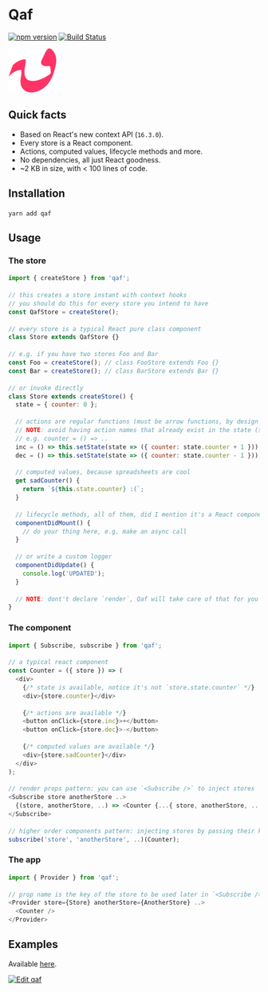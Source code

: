 # Qaf

[![npm version](https://badge.fury.io/js/qaf.svg)](https://badge.fury.io/js/qaf) [![Build Status](https://travis-ci.org/sonaye/qaf.svg?branch=master)](https://travis-ci.org/sonaye/qaf)

<img src="qaf.svg" alt="Qaf logo" width="96">

## Quick facts

- Based on React's new context API (`16.3.0`).
- Every store is a React component.
- Actions, computed values, lifecycle methods and more.
- No dependencies, all just React goodness.
- ~2 KB in size, with < 100 lines of code.

## Installation

`yarn add qaf`

## Usage

### The store

```js
import { createStore } from 'qaf';

// this creates a store instant with context hooks
// you should do this for every store you intend to have
const QafStore = createStore();

// every store is a typical React pure class component
class Store extends QafStore {}

// e.g. if you have two stores Foo and Bar
const Foo = createStore(); // class FooStore extends Foo {}
const Bar = createStore(); // class BarStore extends Bar {}

// or invoke directly
class Store extends createStore() {
  state = { counter: 0 };

  // actions are regular functions (must be arrow functions, by design for better perf.)
  // NOTE: avoid having action names that already exist in the state (state is spreaded)
  // e.g. counter = () => ..
  inc = () => this.setState(state => ({ counter: state.counter + 1 }));
  dec = () => this.setState(state => ({ counter: state.counter - 1 }));

  // computed values, because spreadsheets are cool
  get sadCounter() {
    return `${this.state.counter} :(`;
  }

  // lifecycle methods, all of them, did I mention it's a React component?
  componentDidMount() {
    // do your thing here, e.g. make an async call
  }

  // or write a custom logger
  componentDidUpdate() {
    console.log('UPDATED');
  }

  // NOTE: dont't declare `render`, Qaf will take care of that for you
}
```

### The component

```js
import { Subscribe, subscribe } from 'qaf';

// a typical react component
const Counter = ({ store }) => (
  <div>
    {/* state is available, notice it's not `store.state.counter` */}
    <div>{store.counter}</div>

    {/* actions are available */}
    <button onClick={store.inc}>+</button>
    <button onClick={store.dec}>-</button>

    {/* computed values are available */}
    <div>{store.sadCounter}</div>
  </div>
);

// render props pattern: you can use `<Subscribe />` to inject stores
<Subscribe store anotherStore ..>
  {(store, anotherStore, ..) => <Counter {...{ store, anotherStore, .. }} />}
</Subscribe>

// higher order components pattern: injecting stores by passing their keys (as defined in `<Provider />`)
subscribe('store', 'anotherStore', ..)(Counter);
```

### The app

```js
import { Provider } from 'qaf';

// prop name is the key of the store to be used later in `<Subscribe />`
<Provider store={Store} anotherStore={AnotherStore} ..>
  <Counter />
</Provider>
```

## Examples

Available [here](/examples).

[![Edit qaf](https://codesandbox.io/static/img/play-codesandbox.svg)](https://codesandbox.io/s/3mz6wrrv5?module=%2Fsrc%2FBasic.js)
